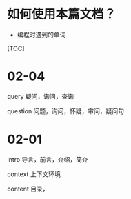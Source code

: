 # 如何使用本篇文档？

- 编程时遇到的单词






[TOC]

# 02-04

query 疑问，询问，查询

question 问题，询问，怀疑，审问，疑问句







# 02-01



intro 导言，前言，介绍，简介

context 上下文环境

content  目录，

